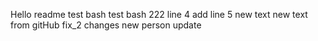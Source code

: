 Hello readme
test bash
test bash 222
line 4
add line 5
new text
new text from gitHub
fix_2 changes
new person update
